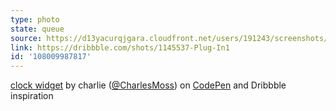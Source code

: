 ```yaml
---
type: photo
state: queue
source: https://d13yacurqjgara.cloudfront.net/users/191243/screenshots/1145537/attachments/147809/plug-in2.png
link: https://dribbble.com/shots/1145537-Plug-In1
id: '108009987817'
---
```

<p data-height="332" data-theme-id="6516" data-slug-hash="atxyA" data-default-tab="result" data-user="CharlesAMoss" class='codepen'><a href='http://codepen.io/CharlesAMoss/pen/atxyA/'>clock widget</a> by charlie (<a href='http://codepen.io/CharlesAMoss'>@CharlesMoss</a>) on <a href='http://codepen.io'>CodePen</a> and Dribbble inspiration</p>
